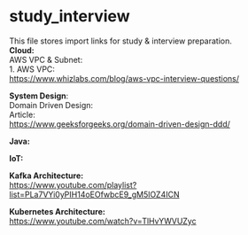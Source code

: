 # study_interview
This file stores import links for study & interview preparation.<br>
   <b>Cloud:</b></br>
       AWS VPC & Subnet:<br>
          1. AWS VPC:  <br> https://www.whizlabs.com/blog/aws-vpc-interview-questions/ <br>
       
  <b>System Design</b>: <br>
     Domain Driven Design:<br>
       Article:<br>
       https://www.geeksforgeeks.org/domain-driven-design-ddd/
	 

<b>Java:</b>

<b>IoT:</b>

<b>Kafka Architecture: </b> <br>
https://www.youtube.com/playlist?list=PLa7VYi0yPIH14oEOfwbcE9_gM5lOZ4ICN

<b>Kubernetes Architecture: </b></br>
https://www.youtube.com/watch?v=TlHvYWVUZyc
